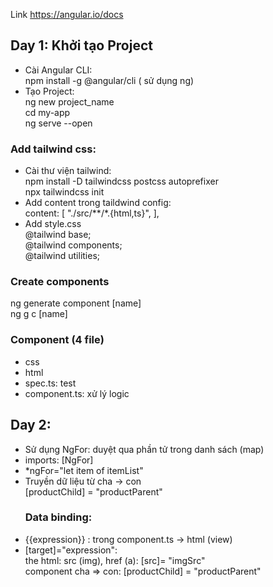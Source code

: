 Link https://angular.io/docs

## Day 1: Khởi tạo Project

- Cài Angular CLI: <br>
  npm install -g @angular/cli ( sử dụng ng) <br>
- Tạo Project: <br>
  ng new project_name <br>
  cd my-app <br>
  ng serve --open <br>

### Add tailwind css:

- Cài thư viện tailwind: <br>
  npm install -D tailwindcss postcss autoprefixer <br>
  npx tailwindcss init <br>
- Add content trong taildwind config: <br>
  content: [
  "./src/**/*.{html,ts}",
  ], <br>
- Add style.css <br>
  @tailwind base; <br>
  @tailwind components; <br>
  @tailwind utilities; <br>

### Create components

ng generate component [name] <br>
ng g c [name] <br>

### Component (4 file)

- css <br>
- html <br>
- spec.ts: test <br>
- component.ts: xử lý logic <br>

## Day 2:

- Sử dụng NgFor: duyệt qua phần tử trong danh sách (map) <br>
- imports: [NgFor] <br>
- \*ngFor="let item of itemList" <br>
- Truyền dữ liệu từ cha -> con <br>
  [productChild] = "productParent" <br>
  ### Data binding: <br>
- {{expression}} : trong component.ts -> html (view) <br>
- [target]="expression": <br>
  the html: src (img), href (a): [src]= "imgSrc" <br>
  component cha => con: [productChild] = "productParent" <br>
